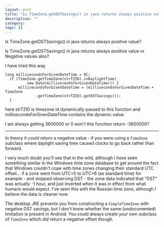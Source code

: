 ```yaml
---
layout: post
title: "Is TimeZone.getDSTSavings() in java returns always positive value?"
description: ""
category:
tags: []
---
```


Is TimeZone.getDSTSavings() in java returns always positive value?


Is TimeZone.getDSTSavings() in java returns always positive value or Negative values also?

I have tried this way

    long millisecondsForGivenDateTime = 0l;
      if (TimeZone.getTimeZone(strTZID).inDaylightTime(
              new Date(millisecondsForGivenDateTime))) {
          millisecondsForGivenDateTime = (millisecondsForGivenDateTime + TimeZone
                  .getTimeZone(strTZID).getDSTSavings());
      }

here strTZID is timezone id dynamically passed to this function and millisecondsForGivenDateTime contains the dynamic value.

I am always getting 3600000 or 0 won't this function return -3600000?


--------------------------------------- 
In theory it _could_ return a negative value - if you were using a `TimeZone` subclass where daylight saving time caused clocks to go back rather than forward.

I very much doubt you'll see that in the wild, although I _have_ seen something similar in the Windows time zone database to get around the fact that Windows couldn't cope with time zones changing their standard UTC offset... if a zone went from UTC+5 to UTC+6 (as standard time) for example - and stopped observing DST - the zone data indicated that "DST" was actually -1 hour, and just inverted when it was in effect from what humans would expect. I've seen this with the Russian time zone, although I believe the data is cleaner now.

The desktop JRE prevents you from constructing a `SimpleTimeZone` with negative DST savings, but I don't know whether the same (undocumented) limitation is present in Android. You could always create your own subclass of `TimeZone` which _did_ return a negative offset though.


